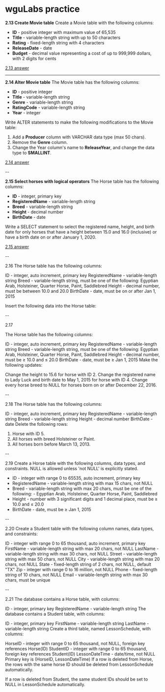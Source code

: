 # wguLabs practice
**2.13 Create Movie table**
Create a Movie table with the following columns:

- **ID** - positive integer with maximum value of 65,535
- **Title** - variable-length string with up to 50 characters
- **Rating** - fixed-length string with 4 characters
- **ReleaseDate** - date
- **Budget** - decimal value representing a cost of up to 999,999 dollars, with 2 digits for cents

[2.13 answer](https://github.com/yhsomemot/wguLabs/blob/main/answers/2.13.sql)

---

**2.14 Alter Movie table**
The Movie table has the following columns:

- **ID** - positive integer
- **Title** - variable-length string
- **Genre** - variable-length string
- **RatingCode** - variable-length string
- **Year** - integer

Write ALTER statements to make the following modifications to the Movie table:

1. Add a **Producer** column with VARCHAR data type (max 50 chars).
2. Remove the **Genre** column.
3. Change the Year column's name to **ReleaseYear**, and change the data type to **SMALLINT**.

[2.14 answer](https://github.com/yhsomemot/wguLabs/blob/main/answers/2.14.sql)

--

**2.15 Select horses with logical operators**
The Horse table has the following columns:

- **ID** - integer, primary key
- **RegisteredName** - variable-length string
- **Breed** - variable-length string
- **Height** - decimal number
- **BirthDate** - date

Write a SELECT statement to select the registered name, height, and birth date for only horses that have a height between 15.0 and 16.0 (inclusive) or have a birth date on or after January 1, 2020.

[2.15 answer](https://github.com/yhsomemot/wguLabs/blob/main/answers/2.15.sql)

--

2.16
The Horse table has the following columns:

ID - integer, auto increment, primary key
RegisteredName - variable-length string
Breed - variable-length string, must be one of the following: Egyptian Arab, Holsteiner, Quarter Horse, Paint, Saddlebred
Height - decimal number, must be between 10.0 and 20.0
BirthDate - date, must be on or after Jan 1, 2015

Insert the following data into the Horse table:

--

2.17

The Horse table has the following columns:

ID - integer, auto increment, primary key
RegisteredName - variable-length string
Breed - variable-length string, must be one of the following: Egyptian Arab, Holsteiner, Quarter Horse, Paint, Saddlebred
Height - decimal number, must be ≥ 10.0 and ≤ 20.0
BirthDate - date, must be ≥ Jan 1, 2015
Make the following updates:

Change the height to 15.6 for horse with ID 2.
Change the registered name to Lady Luck and birth date to May 1, 2015 for horse with ID 4.
Change every horse breed to NULL for horses born on or after December 22, 2016.

--

2.18
The Horse table has the following columns:

ID - integer, auto increment, primary key
RegisteredName - variable-length string
Breed - variable-length string
Height - decimal number
BirthDate - date
Delete the following rows:

1. Horse with ID 5.
2. All horses with breed Holsteiner or Paint.
3. All horses born before March 13, 2013.

--

2.19
Create a Horse table with the following columns, data types, and constraints. NULL is allowed unless 'not NULL' is explicitly stated.

- ID - integer with range 0 to 65535, auto increment, primary key
- RegisteredName - variable-length string with max 15 chars, not NULL
- Breed - variable-length string with max 20 chars, must be one of the following: - Egyptian Arab, Holsteiner, Quarter Horse, Paint, Saddlebred
- Height - number with 3 significant digits and 1 decimal place, must be ≥ 10.0 and ≤ 20.0
- BirthDate - date, must be ≥ Jan 1, 2015

--

2.20
Create a Student table with the following column names, data types, and constraints:

ID - integer with range 0 to 65 thousand, auto increment, primary key
FirstName - variable-length string with max 20 chars, not NULL
LastName - variable-length string with max 30 chars, not NULL
Street - variable-length string with max 50 chars, not NULL
City - variable-length string with max 20 chars, not NULL
State - fixed-length string of 2 chars, not NULL, default "TX"
Zip - integer with range 0 to 16 million, not NULL
Phone - fixed-length string of 10 chars, not NULL
Email - variable-length string with max 30 chars, must be unique

--

2.21
The database contains a Horse table, with columns:

ID - integer, primary key
RegisteredName - variable-length string
The database contains a Student table, with columns:

ID - integer, primary key
FirstName - variable-length string
LastName - variable-length string
Create a third table, named LessonSchedule, with columns:

HorseID - integer with range 0 to 65 thousand, not NULL, foreign key references Horse(ID)
StudentID - integer with range 0 to 65 thousand, foreign key references Student(ID)
LessonDateTime - date/time, not NULL
Primary key is (HorseID, LessonDateTime)
If a row is deleted from Horse, the rows with the same horse ID should be deleted from LessonSchedule automatically.

If a row is deleted from Student, the same student IDs should be set to NULL in LessonSchedule automatically.
